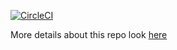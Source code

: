 [![CircleCI](https://circleci.com/gh/korobokvk/data-generator/tree/master.svg?style=svg&circle-token=5dc23656ee214fef49b37a364b569bf3853d6fa9)](https://circleci.com/gh/korobokvk/data-generator/tree/master)

More details about this repo look [here](https://github.com/korobokvk/reporty-main)
